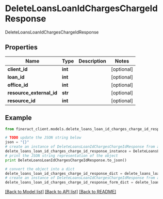 # DeleteLoansLoanIdChargesChargeIdResponse

DeleteLoansLoanIdChargesChargeIdResponse

## Properties

Name | Type | Description | Notes
------------ | ------------- | ------------- | -------------
**client_id** | **int** |  | [optional] 
**loan_id** | **int** |  | [optional] 
**office_id** | **int** |  | [optional] 
**resource_external_id** | **str** |  | [optional] 
**resource_id** | **int** |  | [optional] 

## Example

```python
from fineract_client.models.delete_loans_loan_id_charges_charge_id_response import DeleteLoansLoanIdChargesChargeIdResponse

# TODO update the JSON string below
json = "{}"
# create an instance of DeleteLoansLoanIdChargesChargeIdResponse from a JSON string
delete_loans_loan_id_charges_charge_id_response_instance = DeleteLoansLoanIdChargesChargeIdResponse.from_json(json)
# print the JSON string representation of the object
print DeleteLoansLoanIdChargesChargeIdResponse.to_json()

# convert the object into a dict
delete_loans_loan_id_charges_charge_id_response_dict = delete_loans_loan_id_charges_charge_id_response_instance.to_dict()
# create an instance of DeleteLoansLoanIdChargesChargeIdResponse from a dict
delete_loans_loan_id_charges_charge_id_response_form_dict = delete_loans_loan_id_charges_charge_id_response.from_dict(delete_loans_loan_id_charges_charge_id_response_dict)
```
[[Back to Model list]](../README.md#documentation-for-models) [[Back to API list]](../README.md#documentation-for-api-endpoints) [[Back to README]](../README.md)


